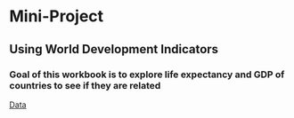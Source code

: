 # Mini-Project
## Using World Development Indicators
### Goal of this workbook is to explore life expectancy and GDP of countries to see if they are related
[Data](https://www.kaggle.com/worldbank/world-development-indicators/data)
